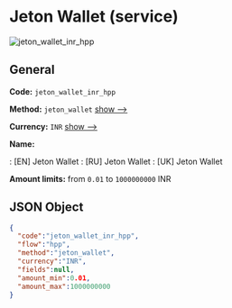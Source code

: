 
# Jeton Wallet (service) 
![jeton_wallet_inr_hpp](https://static.openfintech.io/payment_methods/jeton_wallet_inr_hpp/logo.svg?w=400&c=v0.59.26#w200)  

## General 
 
**Code:** `jeton_wallet_inr_hpp` 
 
**Method:** `jeton_wallet` 
 [show -->](/payment-methods/jeton_wallet/) 
 
**Currency:** `INR` [show -->](/currencies/INR/) 
 
**Name:** 
 
:	[EN] Jeton Wallet 
:	[RU] Jeton Wallet 
:	[UK] Jeton Wallet 
 
**Amount limits:** from `0.01` to `1000000000` INR 

## JSON Object 

```json
{
  "code":"jeton_wallet_inr_hpp",
  "flow":"hpp",
  "method":"jeton_wallet",
  "currency":"INR",
  "fields":null,
  "amount_min":0.01,
  "amount_max":1000000000
}
```  
